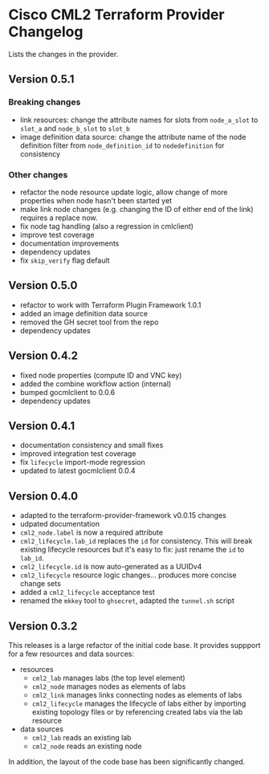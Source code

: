 # Cisco CML2 Terraform Provider Changelog

Lists the changes in the provider.

## Version 0.5.1

### Breaking changes

- link resources: change the attribute names for slots from `node_a_slot` to `slot_a`
  and `node_b_slot` to `slot_b`
- image definition data source: change the attribute name of the node
  definition filter from `node_definition_id` to `nodedefinition` for consistency

### Other changes

- refactor the node resource update logic, allow change of more properties when
  node hasn't been started yet
- make link node changes (e.g. changing the ID of either end of the link) requires
  a replace now.
- fix node tag handling (also a regression in cmlclient)
- improve test coverage
- documentation improvements
- dependency updates
- fix `skip_verify` flag default

## Version 0.5.0

- refactor to work with Terraform Plugin Framework 1.0.1
- added an image definition data source
- removed the GH secret tool from the repo
- dependency updates

## Version 0.4.2

- fixed node properties (compute ID and VNC key)
- added the combine workflow action (internal)
- bumped gocmlclient to 0.0.6
- dependency updates

## Version 0.4.1

- documentation consistency and small fixes
- improved integration test coverage
- fix `lifecycle` import-mode regression
- updated to latest gocmlclient 0.0.4

## Version 0.4.0

- adapted to the terraform-provider-framework v0.0.15 changes
- udpated documentation
- `cml2_node.label` is now a required attribute
- `cml2_lifecycle.lab_id` replaces the `id` for consistency.  This will break
  existing lifecycle resources but it's easy to fix: just rename the `id` to
  `lab_id`.
- `cml2_lifecycle.id` is now auto-generated as a UUIDv4
- `cml2_lifecycle` resource logic changes... produces more concise change sets
- added a `cml2_lifecycle` acceptance test
- renamed the `mkkey` tool to `ghsecret`, adapted the `tunnel.sh` script

## Version 0.3.2

This releases is a large refactor of the initial code base.  It provides suppport
for a few resources and data sources:

- resources
  - `cml2_lab` manages labs (the top level element)
  - `cml2_node` manages nodes as elements of labs
  - `cml2_link` manages links connecting nodes as elements of labs
  - `cml2_lifecycle` manages the lifecycle of labs either by importing existing topology files or by referencing created labs via the lab resource
- data sources
  - `cml2_lab` reads an existing lab
  - `cml2_node` reads an existing node

In addition, the layout of the code base has been significantly changed.
